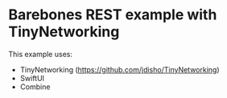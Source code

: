 #  Barebones REST example with TinyNetworking

This example uses: 
- TinyNetworking (https://github.com/jdisho/TinyNetworking)
- SwiftUI
- Combine

